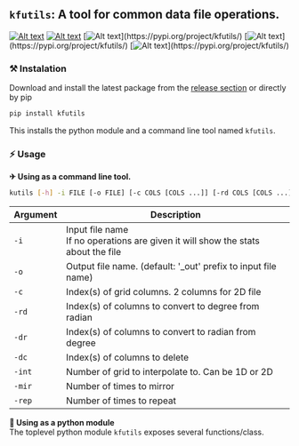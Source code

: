 ## `kfutils`: A tool for common data file operations.
[![Alt text](https://img.shields.io/pypi/v/kfutils.svg?logo=pypi)](https://pypi.org/project/kfutils/)
[![Alt text](https://img.shields.io/pypi/pyversions/kfutils.svg?logo=python)](https://pypi.org/project/kfutils/)
[![Alt text](https://img.shields.io/pypi/dm/kfutils.svg?)](https://pypi.org/project/kfutils/)
[![Alt text](https://img.shields.io/pypi/l/kfutils.svg?)](https://pypi.org/project/kfutils/)
[![Alt text](https://img.shields.io/pypi/status/kfutils.svg?)](https://pypi.org/project/kfutils/)


### ⚒ Instalation
Download and install the latest package from the [release section](https://github.com/Koushikphy/kfutils/releases/latest) or directly by pip
```bash
pip install kfutils
```
This installs the python module and a command line tool named `kfutils`.  



### ⚡ Usage 

 __✈ Using as a command line tool.__
```bash
kutils [-h] -i FILE [-o FILE] [-c COLS [COLS ...]] [-rd COLS [COLS ...]] [-dr COLS [COLS ...]] [-dc COLS [COLS ...]] [-int N [N ...]] [-mir N] [-rep N]
```

| Argument    |  Description|
| ----------- | ----------- 
|    `-i`     | Input file name <br>If no operations are given it will show the stats about the file |
|    `-o`     | Output file name. (default: '_out' prefix to input file name) | 
|    `-c`     | Index(s) of grid columns. 2 columns for 2D file | 
|    `-rd`    | Index(s) of columns to convert to degree from radian |
|    `-dr`    | Index(s) of columns to convert to radian from degree |
|    `-dc`    | Index(s) of columns to delete |
|    `-int`   | Number of grid to interpolate to. Can be 1D or 2D |  
|    `-mir`   | Number of times to mirror |  
|    `-rep`   | Number of times to repeat |  



 __🚀 Using as a python module__  
The toplevel python module `kfutils` exposes several functions/class.
